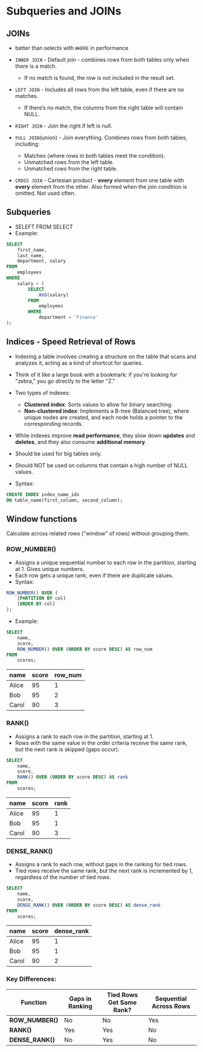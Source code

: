 # Subqueries and JOINs

## JOINs

-   better than selects with `WHERE` in performance

-   `INNER JOIN` - Default join - combines rows from both tables only when there is a match.

    -   If no match is found, the row is not included in the result set.

-   `LEFT JOIN` - Includes all rows from the left table, even if there are no matches.

    -   If there’s no match, the columns from the right table will contain NULL.

-   `RIGHT JOIN` - Join the right if left is null.

-   `FULL JOIN`(union) - Join everything. Combines rows from both tables, including:

    -   Matches (where rows in both tables meet the condition).
    -   Unmatched rows from the left table.
    -   Unmatched rows from the right table.

-   `CROSS JOIN` - Cartesian product - **every** element from one table with **every** element from the other. Also formed when the join condition is omitted. Not used often.

## Subqueries

-   SELEFT FROM SELECT
-   Example:

```sql
SELECT
    first_name,
    last_name,
    department, salary
FROM
    employees
WHERE
    salary > (
	    SELECT
            AVG(salary)
	    FROM
            employees
	    WHERE
            department = 'Finance'
);
```

## Indices - Speed Retrieval of Rows

-   Indexing a table involves creating a structure on the table that scans and analyzes it, acting as a kind of shortcut for queries.

-   Think of it like a large book with a bookmark: if you're looking for "zebra," you go directly to the letter "Z."
-   Two types of indexes:
    -   **Clustered index**: Sorts values to allow for binary searching.
    -   **Non-clustered index**: Implements a B-tree (Balanced tree), where unique nodes are created, and each node holds a pointer to the corresponding records.
-   While indexes improve **read performance**, they slow down **updates** and **deletes**, and they also consume **additional memory**.
-   Should be used for big tables only.
-   Should NOT be used on columns that contain a high number of NULL values.
-   Syntax:

```sql
CREATE INDEX index_name_idx
ON table_name(first_column, second_column);
```

## Window functions

Calculate across related rows ("window" of rows) without grouping them.

### ROW_NUMBER()

-   Assigns a unique sequential number to each row in the partition, starting at 1. Gives unique numbers.
-   Each row gets a unique rank, even if there are duplicate values.
-   Syntax:

```sql
ROW_NUMBER() OVER (
    [PARTITION BY col]
    [ORDER BY col]
);
```

-   Example:

```sql
SELECT
    name,
    score,
    ROW_NUMBER() OVER (ORDER BY score DESC) AS row_num
FROM
    scores;
```

| name  | score | row_num |
| ----- | ----- | ------- |
| Alice | 95    | 1       |
| Bob   | 95    | 2       |
| Carol | 90    | 3       |

### RANK()

-   Assigns a rank to each row in the partition, starting at 1.
-   Rows with the same value in the order criteria receive the same rank, but the next rank is skipped (gaps occur).

```sql
SELECT
    name,
    score,
    RANK() OVER (ORDER BY score DESC) AS rank
FROM
    scores;
```

| name  | score | rank |
| ----- | ----- | ---- |
| Alice | 95    | 1    |
| Bob   | 95    | 1    |
| Carol | 90    | 3    |

### DENSE_RANK()

-   Assigns a rank to each row, without gaps in the ranking for tied rows.
-   Tied rows receive the same rank, but the next rank is incremented by 1, regardless of the number of tied rows.

```sql
SELECT
	name,
	score,
	DENSE_RANK() OVER (ORDER BY score DESC) AS dense_rank
FROM
	scores;
```

| name  | score | dense_rank |
| ----- | ----- | ---------- |
| Alice | 95    | 1          |
| Bob   | 95    | 1          |
| Carol | 90    | 2          |

### Key Differences:

| Function         | Gaps in Ranking | Tied Rows Get Same Rank? | Sequential Across Rows |
| ---------------- | --------------- | ------------------------ | ---------------------- |
| **ROW_NUMBER()** | No              | No                       | Yes                    |
| **RANK()**       | Yes             | Yes                      | No                     |
| **DENSE_RANK()** | No              | Yes                      | No                     |

